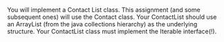  You will implement a Contact List class. This assignment
(and some subsequent ones) will use the Contact class.
Your ContactList should use an ArrayList (from the java collections hierarchy) 
as the underlying structure. Your ContactList class must implement 
the Iterable<Contact> interface(!).
